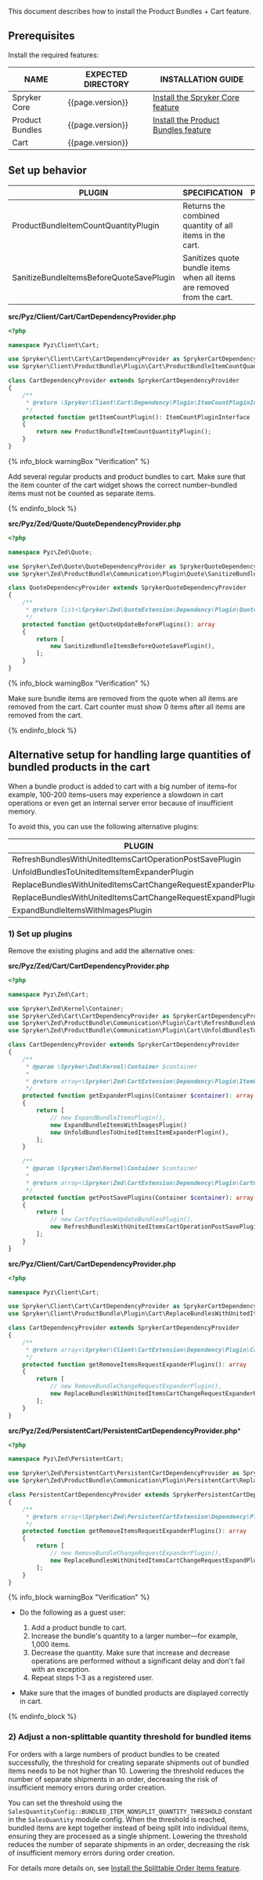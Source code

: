

This document describes how to install the Product Bundles + Cart feature.

## Prerequisites

Install the required features:

| NAME | EXPECTED DIRECTORY | INSTALLATION GUIDE |
| --- | --- | --- |
| Spryker Core | {{page.version}} | [Install the Spryker Core feature](/docs/pbc/all/miscellaneous/latest/install-and-upgrade/install-features/install-the-spryker-core-feature.html)|
| Product Bundles | {{page.version}} | [Install the Product Bundles feature](/docs/pbc/all/product-information-management/latest/base-shop/install-and-upgrade/install-features/install-the-product-bundles-feature.html)|
| Cart | {{page.version}} | |


## Set up behavior

| PLUGIN                                   | SPECIFICATION                                                | PREREQUISITES | NAMESPACE                                            |
|------------------------------------------|--------------------------------------------------------------|---------------|------------------------------------------------------|
| ProductBundleItemCountQuantityPlugin     | Returns the combined quantity of all items in the cart.          |           | Spryker\Client\ProductBundle\Plugin\Cart             |
| SanitizeBundleItemsBeforeQuoteSavePlugin | Sanitizes quote bundle items when all items are removed from the cart. |           | Spryker\Zed\ProductBundle\Communication\Plugin\Quote |

**src/Pyz/Client/Cart/CartDependencyProvider.php**

```php
<?php

namespace Pyz\Client\Cart;

use Spryker\Client\Cart\CartDependencyProvider as SprykerCartDependencyProvider;
use Spryker\Client\ProductBundle\Plugin\Cart\ProductBundleItemCountQuantityPlugin;

class CartDependencyProvider extends SprykerCartDependencyProvider
{
    /**
     * @return \Spryker\Client\Cart\Dependency\Plugin\ItemCountPluginInterface
     */
    protected function getItemCountPlugin(): ItemCountPluginInterface
    {
        return new ProductBundleItemCountQuantityPlugin();
    }
}
```

{% info_block warningBox "Verification" %}

Add several regular products and product bundles to cart. Make sure that the item counter of the cart widget shows the correct number–bundled items must not be counted as separate items.

{% endinfo_block %}

**src/Pyz/Zed/Quote/QuoteDependencyProvider.php**

```php
<?php

namespace Pyz\Zed\Quote;

use Spryker\Zed\Quote\QuoteDependencyProvider as SprykerQuoteDependencyProvider;
use Spryker\Zed\ProductBundle\Communication\Plugin\Quote\SanitizeBundleItemsBeforeQuoteSavePlugin;

class QuoteDependencyProvider extends SprykerQuoteDependencyProvider
{
    /**
     * @return list<\Spryker\Zed\QuoteExtension\Dependency\Plugin\QuoteWritePluginInterface>
     */
    protected function getQuoteUpdateBeforePlugins(): array
    {
        return [
            new SanitizeBundleItemsBeforeQuoteSavePlugin(),
        ];
    }
}
```

{% info_block warningBox "Verification" %}

Make sure bundle items are removed from the quote when all items are removed from the cart. Cart counter must show 0 items after all items are removed from the cart.

{% endinfo_block %}

## Alternative setup for handling large quantities of bundled products in the cart

When a bundle product is added to cart with a big number of items–for example, 100-200 items–users may experience a slowdown in cart operations or even get an internal server error because of insufficient memory.

To avoid this, you can use the following alternative plugins:

| PLUGIN                                                       | ALTERNATIVE FOR                         | NAMESPACE                                                     |
|--------------------------------------------------------------|-----------------------------------------|---------------------------------------------------------------|
| RefreshBundlesWithUnitedItemsCartOperationPostSavePlugin     | CartPostSaveUpdateBundlesPlugin         | Spryker\Zed\ProductBundle\Communication\Plugin\Cart           |
| UnfoldBundlesToUnitedItemsItemExpanderPlugin                 | ExpandBundleItemsPlugin                 | Spryker\Zed\ProductBundle\Communication\Plugin\Cart           |
| ReplaceBundlesWithUnitedItemsCartChangeRequestExpanderPlugin | RemoveBundleChangeRequestExpanderPlugin | Spryker\Client\ProductBundle\Plugin\Cart                      |
| ReplaceBundlesWithUnitedItemsCartChangeRequestExpandPlugin   | RemoveBundleChangeRequestExpanderPlugin | Spryker\Zed\ProductBundle\Communication\Plugin\PersistentCart |
| ExpandBundleItemsWithImagesPlugin                            |                                     | Spryker\Zed\ProductBundle\Communication\Plugin\Cart           |

### 1) Set up plugins

Remove the existing plugins and add the alternative ones:

**src/Pyz/Zed/Cart/CartDependencyProvider.php**

```php
<?php

namespace Pyz\Zed\Cart;

use Spryker\Zed\Kernel\Container;
use Spryker\Zed\Cart\CartDependencyProvider as SprykerCartDependencyProvider;
use Spryker\Zed\ProductBundle\Communication\Plugin\Cart\RefreshBundlesWithUnitedItemsCartOperationPostSavePlugin;
use Spryker\Zed\ProductBundle\Communication\Plugin\Cart\UnfoldBundlesToUnitedItemsItemExpanderPlugin;

class CartDependencyProvider extends SprykerCartDependencyProvider
{
    /**
     * @param \Spryker\Zed\Kernel\Container $container
     *
     * @return array<\Spryker\Zed\CartExtension\Dependency\Plugin\ItemExpanderPluginInterface>
     */
    protected function getExpanderPlugins(Container $container): array
    {
        return [
            // new ExpandBundleItemsPlugin(),
            new ExpandBundleItemsWithImagesPlugin()
            new UnfoldBundlesToUnitedItemsItemExpanderPlugin(),
        ];
    }

    /**
     * @param \Spryker\Zed\Kernel\Container $container
     *
     * @return array<\Spryker\Zed\CartExtension\Dependency\Plugin\CartOperationPostSavePluginInterface>
     */
    protected function getPostSavePlugins(Container $container): array
    {
        return [
            // new CartPostSaveUpdateBundlesPlugin(),
            new RefreshBundlesWithUnitedItemsCartOperationPostSavePlugin(),
        ];
    }
}
```

**src/Pyz/Client/Cart/CartDependencyProvider.php**

```php
<?php

namespace Pyz\Client\Cart;

use Spryker\Client\Cart\CartDependencyProvider as SprykerCartDependencyProvider;
use Spryker\Client\ProductBundle\Plugin\Cart\ReplaceBundlesWithUnitedItemsCartChangeRequestExpanderPlugin;

class CartDependencyProvider extends SprykerCartDependencyProvider
{
    /**
     * @return array<\Spryker\Client\CartExtension\Dependency\Plugin\CartChangeRequestExpanderPluginInterface>
     */
    protected function getRemoveItemsRequestExpanderPlugins(): array
    {
        return [
            // new RemoveBundleChangeRequestExpanderPlugin(),
            new ReplaceBundlesWithUnitedItemsCartChangeRequestExpanderPlugin(),
        ];
    }
}
```

**src/Pyz/Zed/PersistentCart/PersistentCartDependencyProvider.php***

```php
<?php

namespace Pyz\Zed\PersistentCart;

use Spryker\Zed\PersistentCart\PersistentCartDependencyProvider as SprykerPersistentCartDependencyProvider;
use Spryker\Zed\ProductBundle\Communication\Plugin\PersistentCart\ReplaceBundlesWithUnitedItemsCartChangeRequestExpandPlugin;

class PersistentCartDependencyProvider extends SprykerPersistentCartDependencyProvider
{
    /**
     * @return array<\Spryker\Zed\PersistentCartExtension\Dependency\Plugin\CartChangeRequestExpandPluginInterface>
     */
    protected function getRemoveItemsRequestExpanderPlugins(): array
    {
        return [
            // new RemoveBundleChangeRequestExpanderPlugin(),
            new ReplaceBundlesWithUnitedItemsCartChangeRequestExpandPlugin(),
        ];
    }
}
```

{% info_block warningBox "Verification" %}

- Do the following as a guest user:
  1. Add a product bundle to cart.
  2. Increase the bundle's quantity to a larger number—for example, 1,000 items.
  3. Decrease the quantity.
    Make sure that increase and decrease operations are performed without a significant delay and don't fail with an exception.  
  4. Repeat steps 1-3 as a registered user.

- Make sure that the images of bundled products are displayed correctly in cart.

{% endinfo_block %}

### 2) Adjust a non-splittable quantity threshold for bundled items

For orders with a large numbers of product bundles to be created successfully, the threshold for creating separate shipments out of bundled items needs to be not higher than 10. Lowering the threshold reduces the number of separate shipments in an order, decreasing the risk of insufficient memory errors during order creation.

You can set the threshold using the `SalesQuantityConfig::BUNDLED_ITEM_NONSPLIT_QUANTITY_THRESHOLD` constant in the `SalesQuantity` module config. When the threshold is reached, bundled items are kept together instead of being split into individual items, ensuring they are processed as a single shipment. Lowering the threshold reduces the number of separate shipments in an order, decreasing the risk of insufficient memory errors during order creation.

For details more details on, see [Install the Splittable Order Items feature](/docs/pbc/all/order-management-system/latest/base-shop/install-and-upgrade/install-features/install-the-splittable-order-items-feature.html).






























